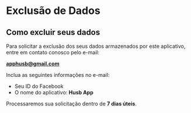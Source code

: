 # Exclusão de Dados

## Como excluir seus dados

Para solicitar a exclusão dos seus dados armazenados por este aplicativo, entre em contato conosco pelo e-mail:

**[apphusb@gmail.com](mailto:apphusb@gmail.com)**

Inclua as seguintes informações no e-mail:

- Seu ID do Facebook
- O nome do aplicativo: **Husb App**

Processaremos sua solicitação dentro de **7 dias úteis**.

